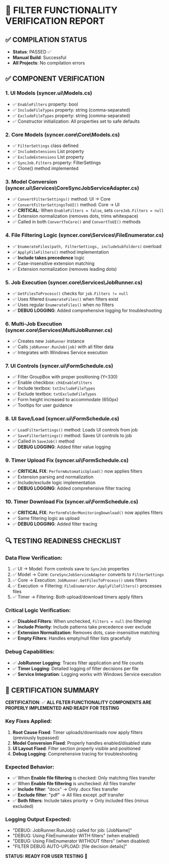 # 🎯 FILTER FUNCTIONALITY VERIFICATION REPORT

## ✅ COMPILATION STATUS
- **Status**: PASSED ✅
- **Manual Build**: Successful
- **All Projects**: No compilation errors

## ✅ COMPONENT VERIFICATION

### 1. UI Models (syncer.ui\Models.cs)
- ✅ `EnableFilters` property: bool
- ✅ `IncludeFileTypes` property: string (comma-separated)
- ✅ `ExcludeFileTypes` property: string (comma-separated)
- ✅ Constructor initialization: All properties set to safe defaults

### 2. Core Models (syncer.core\Core\Models.cs)
- ✅ `FilterSettings` class defined
- ✅ `IncludeExtensions` List<string> property
- ✅ `ExcludeExtensions` List<string> property
- ✅ `SyncJob.Filters` property: FilterSettings
- ✅ Clone() method implemented

### 3. Model Conversion (syncer.ui\Services\CoreSyncJobServiceAdapter.cs)
- ✅ `ConvertFilterSettings()` method: UI → Core
- ✅ `ConvertFilterSettingsToUI()` method: Core → UI
- ✅ **CRITICAL**: When `EnableFilters = false`, sets `coreJob.Filters = null`
- ✅ Extension normalization (removes dots, trims whitespace)
- ✅ Called in both `ConvertToCore()` and `ConvertToUI()` methods

### 4. File Filtering Logic (syncer.core\Services\FileEnumerator.cs)
- ✅ `EnumerateFiles(path, FilterSettings, includeSubfolders)` overload
- ✅ `ApplyFileFilters()` method implementation
- ✅ **Include takes precedence** logic
- ✅ Case-insensitive extension matching
- ✅ Extension normalization (removes leading dots)

### 5. Job Execution (syncer.core\Services\JobRunner.cs)
- ✅ `GetFilesToProcess()` checks for `job.Filters != null`
- ✅ Uses filtered `EnumerateFiles()` when filters exist
- ✅ Uses regular `EnumerateFiles()` when no filters
- ✅ **DEBUG LOGGING**: Added comprehensive logging for troubleshooting

### 6. Multi-Job Execution (syncer.core\Services\MultiJobRunner.cs)
- ✅ Creates new `JobRunner` instance
- ✅ Calls `jobRunner.RunJob(job)` with all filter data
- ✅ Integrates with Windows Service execution

### 7. UI Controls (syncer.ui\FormSchedule.cs)
- ✅ Filter GroupBox with proper positioning (Y=330)
- ✅ Enable checkbox: `chkEnableFilters`
- ✅ Include textbox: `txtIncludeFileTypes`
- ✅ Exclude textbox: `txtExcludeFileTypes`
- ✅ Form height increased to accommodate (650px)
- ✅ Tooltips for user guidance

### 8. UI Save/Load (syncer.ui\FormSchedule.cs)
- ✅ `LoadFilterSettings()` method: Loads UI controls from job
- ✅ `SaveFilterSettings()` method: Saves UI controls to job
- ✅ Called in `SaveJob()` method
- ✅ **DEBUG LOGGING**: Added filter value logging

### 9. Timer Upload Fix (syncer.ui\FormSchedule.cs)
- ✅ **CRITICAL FIX**: `PerformAutomaticUpload()` now applies filters
- ✅ Extension parsing and normalization
- ✅ Include/exclude logic implementation
- ✅ **DEBUG LOGGING**: Added comprehensive filter tracing

### 10. Timer Download Fix (syncer.ui\FormSchedule.cs)
- ✅ **CRITICAL FIX**: `PerformFolderMonitoringDownload()` now applies filters
- ✅ Same filtering logic as upload
- ✅ **DEBUG LOGGING**: Added filter tracing

## 🔍 TESTING READINESS CHECKLIST

### Data Flow Verification:
1. ✅ UI → Model: Form controls save to `SyncJob` properties
2. ✅ Model → Core: `CoreSyncJobServiceAdapter` converts to `FilterSettings`
3. ✅ Core → Execution: `JobRunner.GetFilesToProcess()` uses filters
4. ✅ Execution → Filtering: `FileEnumerator.ApplyFileFilters()` processes files
5. ✅ Timer → Filtering: Both upload/download timers apply filters

### Critical Logic Verification:
- ✅ **Disabled Filters**: When unchecked, `Filters = null` (no filtering)
- ✅ **Include Priority**: Include patterns take precedence over exclude
- ✅ **Extension Normalization**: Removes dots, case-insensitive matching
- ✅ **Empty Filters**: Handles empty/null filter lists gracefully

### Debug Capabilities:
- ✅ **JobRunner Logging**: Traces filter application and file counts
- ✅ **Timer Logging**: Detailed logging of filter decisions per file
- ✅ **Service Integration**: Logging works with Windows Service execution

## 🎯 CERTIFICATION SUMMARY

**CERTIFICATION**: ✅ **ALL FILTER FUNCTIONALITY COMPONENTS ARE PROPERLY IMPLEMENTED AND READY FOR TESTING**

### Key Fixes Applied:
1. **Root Cause Fixed**: Timer uploads/downloads now apply filters (previously bypassed)
2. **Model Conversion Fixed**: Properly handles enabled/disabled state
3. **UI Layout Fixed**: Filter section properly visible and positioned
4. **Debug Logging**: Comprehensive tracing for troubleshooting

### Expected Behavior:
- ✅ When **Enable file filtering** is checked: Only matching files transfer
- ✅ When **Enable file filtering** is unchecked: All files transfer
- ✅ **Include filter**: "docx" → Only .docx files transfer
- ✅ **Exclude filter**: "pdf" → All files except .pdf transfer
- ✅ **Both filters**: Include takes priority → Only included files (minus excluded)

### Logging Output Expected:
- "DEBUG: JobRunner.RunJob() called for job: [JobName]"
- "DEBUG: Using FileEnumerator WITH filters" (when enabled)
- "DEBUG: Using FileEnumerator WITHOUT filters" (when disabled)
- "FILTER DEBUG AUTO-UPLOAD: [file decision details]"

**STATUS: READY FOR USER TESTING** 🚀
